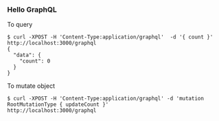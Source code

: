 ### Hello GraphQL
To query

``` 
$ curl -XPOST -H 'Content-Type:application/graphql'  -d '{ count }' http://localhost:3000/graphql
{
  "data": {
    "count": 0
  }
}
```

To mutate object

```
$ curl -XPOST -H 'Content-Type:application/graphql' -d 'mutation RootMutationType { updateCount }' 
http://localhost:3000/graphql

```
